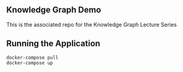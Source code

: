 ## Knowledge Graph Demo

This is the associated repo for the Knowledge Graph Lecture Series

## Running the Application

```
docker-compose pull
docker-compose up
```